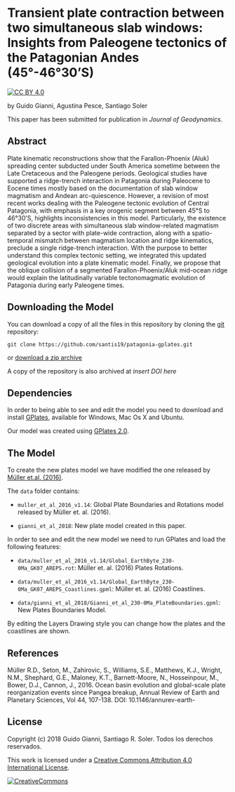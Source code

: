 # Transient plate contraction between two simultaneous slab windows: Insights from Paleogene tectonics of the Patagonian Andes (45°-46°30’S)

[![CC BY 4.0][cc-by-shield]][cc-by]

by
Guido Gianni,
Agustina Pesce,
Santiago Soler

This paper has been submitted for publication in *Journal of Geodynamics*.

## Abstract

Plate kinematic reconstructions show that the Farallon-Phoenix (Aluk) spreading center subducted under South America sometime between the Late Cretaceous and the Paleogene periods. Geological studies have supported a ridge-trench interaction in Patagonia during Paleocene to Eocene times mostly based on the documentation of slab window magmatism and Andean arc-quiescence. However, a revision of most recent works dealing with the Paleogene tectonic evolution of Central Patagonia, with emphasis in a key orogenic segment between 45°S to 46°30’S, highlights inconsistencies in this model. Particularly, the existence of two discrete areas with simultaneous slab window-related magmatism separated by a sector with plate-wide contraction, along with a spatio-temporal mismatch between magmatism location and ridge kinematics, preclude a single ridge-trench interaction. With the purpose to better understand this complex tectonic setting, we integrated this updated geological evolution into a plate kinematic model. Finally, we propose that the oblique collision of a segmented Farallon-Phoenix/Aluk mid-ocean ridge would explain the latitudinally variable tectonomagmatic evolution of Patagonia during early Paleogene times.


## Downloading the Model

You can download a copy of all the files in this repository by cloning the 
[git](https://git-scm.com/) repository:

    git clone https://github.com/santis19/patagonia-gplates.git

or [download a zip archive](https://github.com/santis19/patagonia-gplates/archive/master.zip)

A copy of the repository is also archived at *insert DOI here*


## Dependencies

In order to being able to see and edit the model you need to download 
and install [GPlates](http://www.gplates.org/), available for Windows, Mac Os 
X and Ubuntu.

Our model was created using
[GPlates 2.0](https://sourceforge.net/projects/gplates/files/gplates/2.0/).


## The Model

To create the new plates model we have modified the one released by
[Müller et.al. (2016)](https://www.earthbyte.org/ocean-basin-evolution-and-global-scale-plate-reorganization-events-since-pangea-breakup/).

The `data` folder contains:

* `muller_et_al_2016_v1.14`: Global Plate Boundaries and 
Rotations model released by Müller et. al. (2016).

* `gianni_et_al_2018`: New plate model created in this paper.

In order to see and edit the new model we need to run GPlates and load the 
following features:

* `data/muller_et_al_2016_v1.14/Global_EarthByte_230-0Ma_GK07_AREPS.rot`: 
Müller et. al. (2016) Plates Rotations.

* `data/muller_et_al_2016_v1.14/Global_EarthByte_230-0Ma_GK07_AREPS_Coastlines.gpml`:
Müller et. al. (2016) Coastlines.

* `data/gianni_et_al_2018/Gianni_et_al_230-0Ma_PlateBoundaries.gpml`:
New Plates Boundaries Model.

By editing the Layers Drawing style you can change how the plates and the 
coastlines are shown.


## References

Müller R.D., Seton, M., Zahirovic, S., Williams, S.E., Matthews, K.J., Wright, N.M., Shephard, G.E., Maloney, K.T., Barnett-Moore, N., Hosseinpour, M., Bower, D.J., Cannon, J., 2016. Ocean basin evolution and global-scale plate reorganization events since Pangea breakup, Annual Review of Earth and Planetary Sciences, Vol 44, 107-138. DOI: 10.1146/annurev-earth-

## License

Copyright (c) 2018 Guido Gianni, Santiago R. Soler. Todos los derechos 
reservados.

This work is licensed under a [Creative Commons Attribution 4.0 International 
License][cc-by].

[![CreativeCommons][cc-by-image]][cc-by]


[cc-by]: http://creativecommons.org/licenses/by/4.0/
[cc-by-image]: https://i.creativecommons.org/l/by/4.0/88x31.png
[cc-by-shield]: https://img.shields.io/badge/License-CC%20BY%204.0-lightgrey.svg
